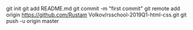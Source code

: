 git init
git add README.md
git commit -m "first commit"
git remote add origin https://github.com/Rustam Volkov/rsschool-2019Q1-html-css.git
git push -u origin master
